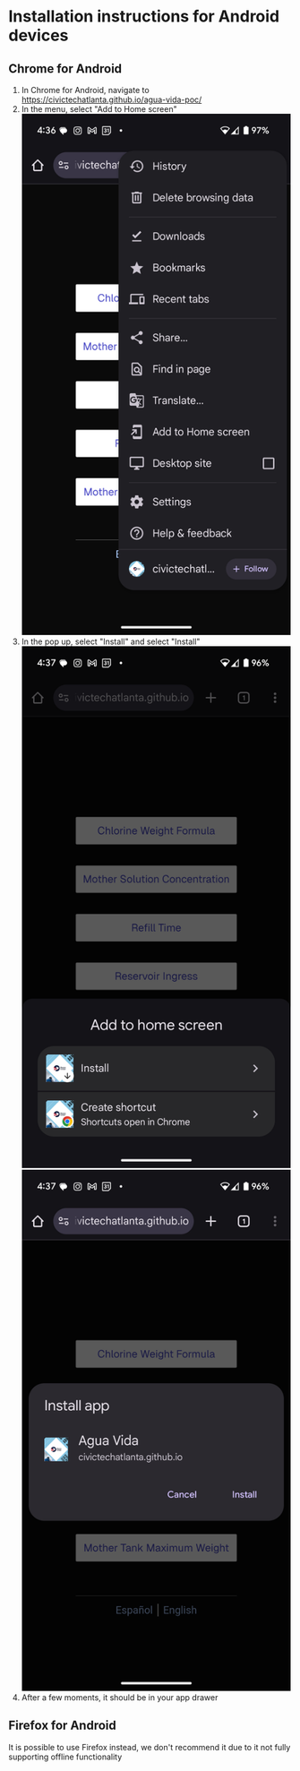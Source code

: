 # Installation instructions for Android devices

## Chrome for Android
1) In Chrome for Android, navigate to https://civictechatlanta.github.io/agua-vida-poc/
2) In the menu, select "Add to Home screen"
![Step 1](/media/AndroidInstallStep1.png "Open Chrome Menu")
3) In the pop up, select "Install" and select "Install"
![Step 2](/media/AndroidInstallStep2.png "Select Install")
![Step 3](/media/AndroidInstallStep3.png "Select Install again")
4) After a few moments, it should be in your app drawer

## Firefox for Android
It is possible to use Firefox instead, we don't recommend it due to it not fully supporting offline functionality